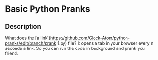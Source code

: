 # Basic Python Pranks

## Description

What does the [a link](https://github.com/Glock-Atom/python-pranks/edit/branch/prank 1.py) file? It opens a tab in your browser every n seconds a link. So you can run the code in background and prank you friend.
